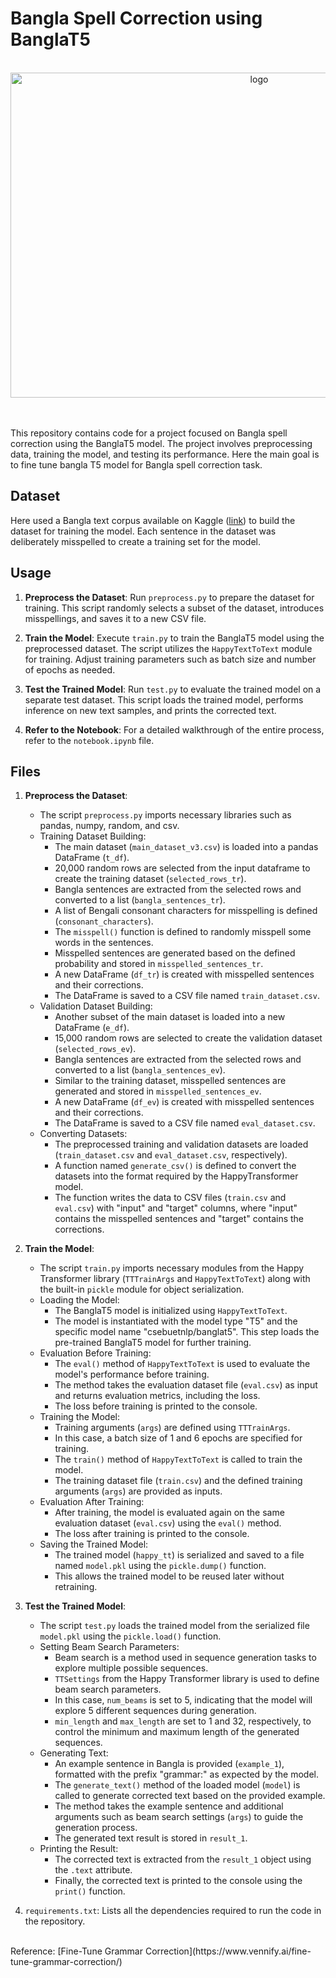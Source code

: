 # Bangla Spell Correction using BanglaT5
</br>

<div align="center">
    <img src="(https://github.com/polok-dev98/Bangla_SpellCorrections_BanglaT5_HappyTransformer/assets/104290708/380d761c-215a-4ada-a6a6-9fbc19817223)" alt="logo" width="780" height="520">
</div>

</br>
</br>

This repository contains code for a project focused on Bangla spell correction using the BanglaT5 model. The project involves preprocessing data, training the model, and testing its performance. Here the main goal is to fine tune bangla T5 model for Bangla spell correction task.

## Dataset
Here used a Bangla text corpus available on Kaggle ([link](https://www.kaggle.com/datasets/nuhashafnan/corpus)) to build the dataset for training the model. Each sentence in the dataset was deliberately misspelled to create a training set for the model.


## Usage
1. **Preprocess the Dataset**: Run `preprocess.py` to prepare the dataset for training. This script randomly selects a subset of the dataset, introduces misspellings, and saves it to a new CSV file.

2. **Train the Model**: Execute `train.py` to train the BanglaT5 model using the preprocessed dataset. The script utilizes the `HappyTextToText` module for training. Adjust training parameters such as batch size and number of epochs as needed.

3. **Test the Trained Model**: Run `test.py` to evaluate the trained model on a separate test dataset. This script loads the trained model, performs inference on new text samples, and prints the corrected text.

4. **Refer to the Notebook**: For a detailed walkthrough of the entire process, refer to the `notebook.ipynb` file.


## Files
1. **Preprocess the Dataset**: 
    - The script `preprocess.py` imports necessary libraries such as pandas, numpy, random, and csv.
    - Training Dataset Building:
        - The main dataset (`main_dataset_v3.csv`) is loaded into a pandas DataFrame (`t_df`).
        - 20,000 random rows are selected from the input dataframe to create the training dataset (`selected_rows_tr`).
        - Bangla sentences are extracted from the selected rows and converted to a list (`bangla_sentences_tr`).
        - A list of Bengali consonant characters for misspelling is defined (`consonant_characters`).
        - The `misspell()` function is defined to randomly misspell some words in the sentences.
        - Misspelled sentences are generated based on the defined probability and stored in `misspelled_sentences_tr`.
        - A new DataFrame (`df_tr`) is created with misspelled sentences and their corrections.
        - The DataFrame is saved to a CSV file named `train_dataset.csv`.
    - Validation Dataset Building:
        - Another subset of the main dataset is loaded into a new DataFrame (`e_df`).
        - 15,000 random rows are selected to create the validation dataset (`selected_rows_ev`).
        - Bangla sentences are extracted from the selected rows and converted to a list (`bangla_sentences_ev`).
        - Similar to the training dataset, misspelled sentences are generated and stored in `misspelled_sentences_ev`.
        - A new DataFrame (`df_ev`) is created with misspelled sentences and their corrections.
        - The DataFrame is saved to a CSV file named `eval_dataset.csv`.
    - Converting Datasets:
        - The preprocessed training and validation datasets are loaded (`train_dataset.csv` and `eval_dataset.csv`, respectively).
        - A function named `generate_csv()` is defined to convert the datasets into the format required by the HappyTransformer model.
        - The function writes the data to CSV files (`train.csv` and `eval.csv`) with "input" and "target" columns, where "input" contains the misspelled sentences and "target" contains the corrections.

2. **Train the Model**: 
    - The script `train.py` imports necessary modules from the Happy Transformer library (`TTTrainArgs` and `HappyTextToText`) along with the built-in `pickle` module for object serialization.
    - Loading the Model:
        - The BanglaT5 model is initialized using `HappyTextToText`.
        - The model is instantiated with the model type "T5" and the specific model name "csebuetnlp/banglat5". This step loads the pre-trained BanglaT5 model for further training.
    - Evaluation Before Training:
        - The `eval()` method of `HappyTextToText` is used to evaluate the model's performance before training.
        - The method takes the evaluation dataset file (`eval.csv`) as input and returns evaluation metrics, including the loss.
        - The loss before training is printed to the console.
    - Training the Model:
        - Training arguments (`args`) are defined using `TTTrainArgs`.
        - In this case, a batch size of 1 and 6 epochs are specified for training.
        - The `train()` method of `HappyTextToText` is called to train the model.
        - The training dataset file (`train.csv`) and the defined training arguments (`args`) are provided as inputs.
    - Evaluation After Training:
        - After training, the model is evaluated again on the same evaluation dataset (`eval.csv`) using the `eval()` method.
        - The loss after training is printed to the console.
    - Saving the Trained Model:
        - The trained model (`happy_tt`) is serialized and saved to a file named `model.pkl` using the `pickle.dump()` function.
        - This allows the trained model to be reused later without retraining.

3. **Test the Trained Model**: 
    - The script `test.py` loads the trained model from the serialized file `model.pkl` using the `pickle.load()` function.
    - Setting Beam Search Parameters:
        - Beam search is a method used in sequence generation tasks to explore multiple possible sequences.
        - `TTSettings` from the Happy Transformer library is used to define beam search parameters.
        - In this case, `num_beams` is set to 5, indicating that the model will explore 5 different sequences during generation.
        - `min_length` and `max_length` are set to 1 and 32, respectively, to control the minimum and maximum length of the generated sequences.
    - Generating Text:
        - An example sentence in Bangla is provided (`example_1`), formatted with the prefix "grammar:" as expected by the model.
        - The `generate_text()` method of the loaded model (`model`) is called to generate corrected text based on the provided example.
        - The method takes the example sentence and additional arguments such as beam search settings (`args`) to guide the generation process.
        - The generated text result is stored in `result_1`.
    - Printing the Result:
        - The corrected text is extracted from the `result_1` object using the `.text` attribute.
        - Finally, the corrected text is printed to the console using the `print()` function.

4. `requirements.txt`: Lists all the dependencies required to run the code in the repository.

</br>
Reference: [Fine-Tune Grammar Correction](https://www.vennify.ai/fine-tune-grammar-correction/)

